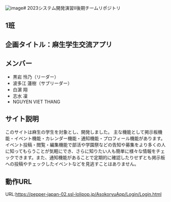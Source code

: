 ![image](https://github.com/ASO2101155/1/assets/115598372/0db85308-542e-4d2b-9c19-0ddb326e76ef)# 2023システム開発演習Ⅱ後期チームリポジトリ
## 1班
## 企画タイトル：麻生学生交流アプリ
## メンバー
  * 黒岩 怜乃（リーダー）
  * 波多江 蓮樹（サブリーダー）
  * 白濵 翔
  * 志水 凜
  * NGUYEN VIET THANG
## サイト説明
  このサイトは麻生の学生を対象とし、開発しました。
  主な機能として掲示板機能・イベント機能・カレンダー機能・通知機能・プロフィール機能があります。
  イベント投稿・閲覧・編集機能で部活や学園祭などの告知や募集をより多くの人に知ってもらうことが気軽にでき、さらに知りたい人も簡単に様々な情報をチェックできます。また、通知機能があることで定期的に確認したりせずとも掲示板への投稿やチェックしたイベントなどを見逃すことはありません。
## 動作URL
 URL:https://pepper-japan-02.ssl-lolipop.jp/AsokoryuApp/Login/Login.html
